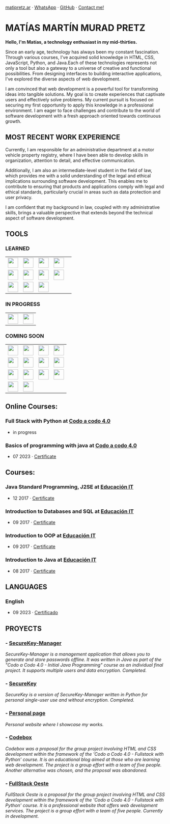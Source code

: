 [matipretz.ar](https://matipretz.ar/) · [WhatsApp](https://tinyurl.com/acces1) · [GitHub](https://github.com/matipretz) · [Contact me!](https://matipretz.ar/contact)

# MATÍAS MARTÍN MURAD PRETZ

**Hello, I'm Matías, a technology enthusiast in my mid-thirties.**

Since an early age, technology has always been my constant fascination. Through various courses, I've acquired solid knowledge in HTML, CSS, JavaScript, Python, and Java.Each of these technologies represents not only a tool but also a gateway to a universe of creative and functional possibilities. From designing interfaces to building interactive applications, I've explored the diverse aspects of web development.

I am convinced that web development is a powerful tool for transforming ideas into tangible solutions. My goal is to create experiences that captivate users and effectively solve problems. My current pursuit is focused on securing my first opportunity to apply this knowledge in a professional environment. I am eager to face challenges and contribute to the world of software development with a fresh approach oriented towards continuous growth.

## MOST RECENT WORK EXPERIENCE

Currently, I am responsible for an administrative department at a motor vehicle property registry, where I have been able to develop skills in organization, attention to detail, and effective communication.

Additionally, I am also an intermediate-level student in the field of law, which provides me with a solid understanding of the legal and ethical implications surrounding software development. This enables me to contribute to ensuring that products and applications comply with legal and ethical standards, particularly crucial in areas such as data protection and user privacy.

I am confident that my background in law, coupled with my administrative skills, brings a valuable perspective that extends beyond the technical aspect of software development.

## TOOLS

### LEARNED

<div>
    <table>
        <tr>
            <td><img height="32" width="32" src="https://cdn.simpleicons.org/visualstudiocode"/></td>
            <td><img height="32" width="32" src="https://cdn.simpleicons.org/linux"/></td>
            <td><img height="32" width="32" src="https://cdn.simpleicons.org/ubuntu"/></td>
            <td><img height="32" width="32" src="https://cdn.simpleicons.org/windowsterminal"><td>        
        </tr>
        <tr>
            <td><img height="32" width="32" src="https://cdn.simpleicons.org/openjdk"/></td>
            <td><img height="32" width="32" src="https://cdn.simpleicons.org/mysql"/></td>
            <td><img height="32" width="32" src="https://cdn.simpleicons.org/python"/></td>
            <td><img height="32" width="32" src="https://cdn.simpleicons.org/git"/></td>        
        </tr>
        <tr>
            <td><img height="32" width="32" src="https://cdn.simpleicons.org/github"/></td>
            <td><img height="32" width="32" src="https://cdn.simpleicons.org/html5"/></td>
            <td><img height="32" width="32" src="https://cdn.simpleicons.org/css3"/></td>
        </tr>
    </table>
</div>

### IN PROGRESS

<div>
    <table>
        <tr>
            <td><img height="32" width="32" src="https://cdn.simpleicons.org/bootstrap"/></td>
            <td><img height="32" width="32" src="https://cdn.simpleicons.org/javascript"/></td>
        </tr>
    </table>
</div>

### COMING SOON

<div>
    <table>
        <tr>
            <td><img height="32" width="32" src="https://cdn.simpleicons.org/node.js"/></td>
            <td><img height="32" width="32" src="https://cdn.simpleicons.org/express"/></td>
            <td><img height="32" width="32" src="https://cdn.simpleicons.org/npm"/></td>
            <td><img height="32" width="32" src="https://cdn.simpleicons.org/vue.js"/></td>
        </tr>
        <tr>
            <td><img height="32" width="32" src="https://cdn.simpleicons.org/mongodb"/></td>
            <td><img height="32" width="32" src="https://cdn.simpleicons.org/flask"/></td>
            <td><img height="32" width="32" src="https://cdn.simpleicons.org/react"/></td>
            <td><img height="32" width="32" src="https://cdn.simpleicons.org/angular"/></td>
        </tr>
        <tr>
            <td><img height="32" width="32" src="https://cdn.simpleicons.org/sass"/></td>
            <td><img height="32" width="32" src="https://cdn.simpleicons.org/less"/></td>
            <td><img height="32" width="32" src="https://materializecss.com/res/materialize.svg"/></td>
            <td><img height="32" width="32" src="https://cdn.simpleicons.org/tailwindcss"/></td>
        </tr>
        <tr>
            <td><img height="32" width="32" src="https://cdn.simpleicons.org/flutter"/></td>
            <td><img height="32" width="32" src="https://cdn.simpleicons.org/heroku"/></td>
        </tr>
    </table>
</div>

## Online Courses:

### **Full Stack with Python** at [Codo a codo 4.0](https://agenciadeaprendizaje.bue.edu.ar/codo-a-codo/)

- in progress

### **Basics of programming with java** at [Codo a codo 4.0](https://agenciadeaprendizaje.bue.edu.ar/codo-a-codo/)

- 07 2023 · [Certificate](https://drive.google.com/file/d/1NRTS0h5E0a1epArzntPvWQ2vxd34Y-Yu)

## Courses:

### **Java Standard Programming, J2SE** at [Educación IT](https://www.educacionit.com/)

- 12 2017 · [Certificate](https://www.educacionit.com/perfil/matias-martin-murad-pretz-225217/certificado/25229)

### **Introduction to Databases and SQL** at [Educación IT](https://www.educacionit.com/)

- 09 2017 · [Certificate](https://www.educacionit.com/perfil/matias-martin-murad-pretz-225217/certificado/27282)

### **Introduction to OOP** at [Educación IT](https://www.educacionit.com/)

- 09 2017 · [Certificate](https://www.educacionit.com/perfil/matias-martin-murad-pretz-225217/certificado/25209)

### **Introduction to Java** at [Educación IT](https://www.educacionit.com/)

- 08 2017 · [Certificate](https://www.educacionit.com/perfil/matias-martin-murad-pretz-225217/certificado/26726)

## LANGUAGES

### **English**

- 09 2023 · [Certificado](https://www.efset.org/cert/oiXghv)

## PROYECTS

### - [SecureKey-Manager](http://github.com/matipretz/SecureKey-Manager)

_SecureKey-Manager is a management application that allows you to generate and store passwords offline. It was written in Java as part of the "Codo a Codo 4.0 - Initial Java Programming" course as an individual final project. It supports multiple users and data encryption. Completed._


### - [SecureKey](http://github.com/matipretz/SecureKey)

_SecureKey is a version of SecureKey-Manager written in Python for personal single-user use and without encryption. Completed._

### - [Personal page](http://matipretz.ar)

_Personal website where I showcase my works._

### - [Codebox](http://matipretz.ar/codebox)

_Codebox was a proposal for the group project involving HTML and CSS development within the framework of the 'Codo a Codo 4.0 - Fullstack with Python' course. It is an educational blog aimed at those who are learning web development. The project is a group effort with a team of five people. Another alternative was chosen, and the proposal was abandoned._

### - [FullStack Oeste](http://matipretz.ar/fullstackoeste)

_FullStack Oeste is a proposal for the group project involving HTML and CSS development within the framework of the 'Codo a Codo 4.0 - Fullstack with Python' course. It is a professional website that offers web development services. The project is a group effort with a team of five people. Currently in development._
